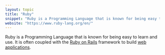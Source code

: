 ```yaml
---
layout: topic
title: "Ruby"
snippet: "Ruby is a Programming Language that is known for being easy to learn and use."
website: "https://www.ruby-lang.org/en/"
---
```


Ruby is a Programming Language that is known for being easy to learn and use. It is often coupled with the [Ruby on Rails](ruby-on-rails) framework to build [web applications](web-applications).

